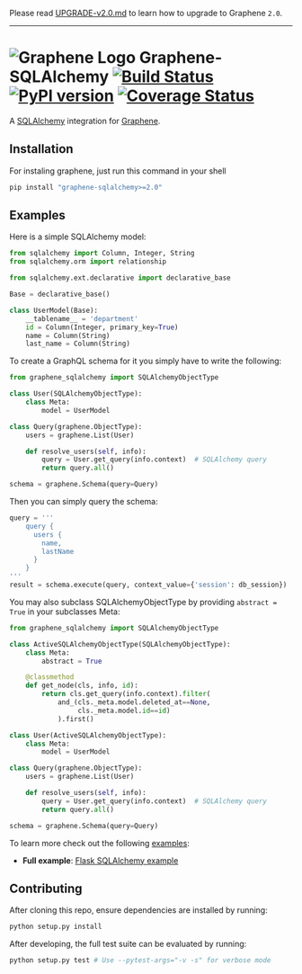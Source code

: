 Please read [UPGRADE-v2.0.md](https://github.com/graphql-python/graphene/blob/master/UPGRADE-v2.0.md)
to learn how to upgrade to Graphene `2.0`.

---

# ![Graphene Logo](http://graphene-python.org/favicon.png) Graphene-SQLAlchemy [![Build Status](https://travis-ci.org/graphql-python/graphene-sqlalchemy.svg?branch=master)](https://travis-ci.org/graphql-python/graphene-sqlalchemy) [![PyPI version](https://badge.fury.io/py/graphene-sqlalchemy.svg)](https://badge.fury.io/py/graphene-sqlalchemy) [![Coverage Status](https://coveralls.io/repos/graphql-python/graphene-sqlalchemy/badge.svg?branch=master&service=github)](https://coveralls.io/github/graphql-python/graphene-sqlalchemy?branch=master)


A [SQLAlchemy](http://www.sqlalchemy.org/) integration for [Graphene](http://graphene-python.org/).

## Installation

For instaling graphene, just run this command in your shell

```bash
pip install "graphene-sqlalchemy>=2.0"
```

## Examples

Here is a simple SQLAlchemy model:

```python
from sqlalchemy import Column, Integer, String
from sqlalchemy.orm import relationship

from sqlalchemy.ext.declarative import declarative_base

Base = declarative_base()

class UserModel(Base):
    __tablename__ = 'department'
    id = Column(Integer, primary_key=True)
    name = Column(String)
    last_name = Column(String)
```

To create a GraphQL schema for it you simply have to write the following:

```python
from graphene_sqlalchemy import SQLAlchemyObjectType

class User(SQLAlchemyObjectType):
    class Meta:
        model = UserModel

class Query(graphene.ObjectType):
    users = graphene.List(User)

    def resolve_users(self, info):
        query = User.get_query(info.context)  # SQLAlchemy query
        return query.all()

schema = graphene.Schema(query=Query)
```

Then you can simply query the schema:

```python
query = '''
    query {
      users {
        name,
        lastName
      }
    }
'''
result = schema.execute(query, context_value={'session': db_session})
```

You may also subclass SQLAlchemyObjectType by providing `abstract = True` in
your subclasses Meta:
```python
from graphene_sqlalchemy import SQLAlchemyObjectType

class ActiveSQLAlchemyObjectType(SQLAlchemyObjectType):
    class Meta:
        abstract = True

    @classmethod
    def get_node(cls, info, id):
        return cls.get_query(info.context).filter(
            and_(cls._meta.model.deleted_at==None,
                 cls._meta.model.id==id)
            ).first()

class User(ActiveSQLAlchemyObjectType):
    class Meta:
        model = UserModel

class Query(graphene.ObjectType):
    users = graphene.List(User)

    def resolve_users(self, info):
        query = User.get_query(info.context)  # SQLAlchemy query
        return query.all()

schema = graphene.Schema(query=Query)
```

To learn more check out the following [examples](examples/):

* **Full example**: [Flask SQLAlchemy example](examples/flask_sqlalchemy)


## Contributing

After cloning this repo, ensure dependencies are installed by running:

```sh
python setup.py install
```

After developing, the full test suite can be evaluated by running:

```sh
python setup.py test # Use --pytest-args="-v -s" for verbose mode
```
